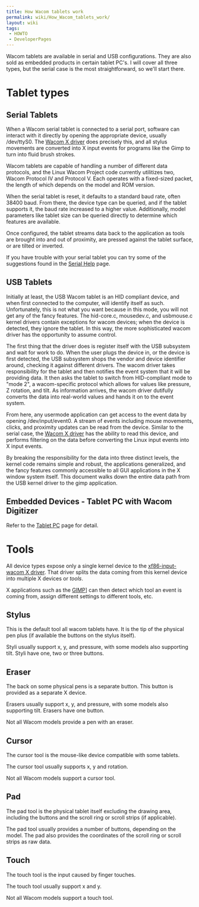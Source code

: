 ```yaml
---
title: How Wacom tablets work
permalink: wiki/How_Wacom_tablets_work/
layout: wiki
tags:
 - HOWTO
 - DeveloperPages
---
```


Wacom tablets are available in serial and USB configurations. They are
also sold as embedded products in certain tablet PC's. I will cover all
three types, but the serial case is the most straightforward, so we'll
start there.

Tablet types
============

Serial Tablets
--------------

When a Wacom serial tablet is connected to a serial port, software can
interact with it directly by opening the appropriate device, usually
/dev/ttyS0. The [Wacom X driver](xf86-input-wacom "wikilink") does
precisely this, and all stylus movements are converted into X input
events for programs like the Gimp to turn into fluid brush strokes.

Wacom tablets are capable of handling a number of different data
protocols, and the Linux Wacom Project code currently utilitizes two,
Wacom Protocol IV and Protocol V. Each operates with a fixed-sized
packet, the length of which depends on the model and ROM version.

When the serial tablet is reset, it defaults to a standard baud rate,
often 38400 baud. From there, the device type can be queried, and if the
tablet supports it, the baud rate increased to a higher value.
Additionally, model parameters like tablet size can be queried directly
to determine which features are available.

Once configured, the tablet streams data back to the application as
tools are brought into and out of proximity, are pressed against the
tablet surface, or are tilted or inverted.

If you have trouble with your serial tablet you can try some of the
suggestions found in the [Serial Help](/wiki/Serial_Help "wikilink") page.

USB Tablets
-----------

Initially at least, the USB Wacom tablet is an HID compliant device, and
when first connected to the computer, will identify itself as such.
Unfortunately, this is not what you want because in this mode, you will
not get any of the fancy features. The hid-core.c, mousedev.c, and
usbmouse.c kernel drivers contain exceptions for wacom devices; when the
device is detected, they ignore the tablet. In this way, the more
sophisticated wacom driver has the opportunity to assume control.

The first thing that the driver does is register itself with the USB
subsystem and wait for work to do. When the user plugs the device in, or
the device is first detected, the USB subsystem shops the vendor and
device identifier around, checking it against different drivers. The
wacom driver takes responsibility for the tablet and then notifies the
event system that it will be providing data. It then asks the tablet to
switch from HID-compliant mode to "mode 2", a wacom-specific protocol
which allows for values like pressure, Z rotation, and tilt. As
information arrives, the wacom driver dutifully converts the data into
real-world values and hands it on to the event system.

From here, any usermode application can get access to the event data by
opening /dev/input/event0. A stream of events including mouse movements,
clicks, and proximity updates can be read from the device. Similar to
the serial case, the [Wacom X driver](xf86-input-wacom "wikilink") has
the ability to read this device, and performs filtering on the data
before converting the Linux input events into X input events.

By breaking the responsibility for the data into three distinct levels,
the kernel code remains simple and robust, the applications generalized,
and the fancy features commonly accessible to all GUI applications in
the X window system itself. This document walks down the entire data
path from the USB kernel driver to the gimp application.

Embedded Devices - Tablet PC with Wacom Digitizer
-------------------------------------------------

Refer to the [Tablet PC](/wiki/Tablet_PC "wikilink") page for detail.

Tools
=====

All device types expose only a single kernel device to the
[xf86-input-wacom X driver](xf86-input-wacom_X_driver "wikilink"). That
driver splits the data coming from this kernel device into multiple X
devices or *tools*.

X applications such as the [GIMP](http://www.gimp.org)\] can then detect
which tool an event is coming from, assign different settings to
different tools, etc.

Stylus
------

This is the default tool all wacom tablets have. It is the tip of the
physical pen plus (if available the buttons on the stylus itself).

Styli usually support x, y, and pressure, with some models also
supporting tilt. Styli have one, two or three buttons.

Eraser
------

The back on some physical pens is a separate button. This button is
provided as a separate X device.

Erasers usually support x, y, and pressure, with some models also
supporting tilt. Erasers have one button.

Not all Wacom models provide a pen with an eraser.

Cursor
------

The cursor tool is the mouse-like device compatible with some tablets.

The cursor tool usually supports x, y and rotation.

Not all Wacom models support a cursor tool.

Pad
---

The pad tool is the physical tablet itself excluding the drawing area,
including the buttons and the scroll ring or scroll strips (if
applicable).

The pad tool usually provides a number of buttons, depending on the
model. The pad also provides the coordinates of the scroll ring or
scroll strips as raw data.

Touch
-----

The touch tool is the input caused by finger touches.

The touch tool usually support x and y.

Not all Wacom models support a touch tool.
